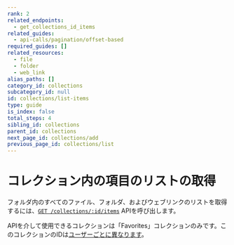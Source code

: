 ```yaml
---
rank: 2
related_endpoints:
  - get_collections_id_items
related_guides:
  - api-calls/pagination/offset-based
required_guides: []
related_resources:
  - file
  - folder
  - web_link
alias_paths: []
category_id: collections
subcategory_id: null
id: collections/list-items
type: guide
is_index: false
total_steps: 4
sibling_id: collections
parent_id: collections
next_page_id: collections/add
previous_page_id: collections/list
---
```

# コレクション内の項目のリストの取得

フォルダ内のすべてのファイル、フォルダ、およびウェブリンクのリストを取得するには、[`GET
/collections/:id/items`](e://get_collections_id_items) APIを呼び出します。

<Samples id="get_collections_id_items">

</Samples>

<Message warning>

APIを介して使用できるコレクションは「Favorites」コレクションのみです。このコレクションのIDは[ユーザーごとに異なります](g://collections/list)。

</Message>
